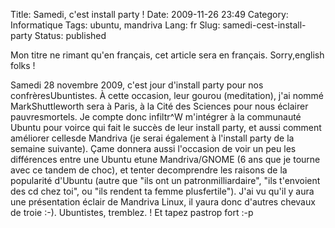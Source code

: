 Title: Samedi, c'est install party !
Date: 2009-11-26 23:49
Category: Informatique
Tags: ubuntu, mandriva
Lang: fr
Slug: samedi-cest-install-party
Status: published

Mon titre ne rimant qu'en français, cet article sera en français. Sorry,english folks !

Samedi 28 novembre 2009, c'est jour d'install party pour nos confrèresUbuntistes. À cette occasion, leur gourou (meditation), j'ai nommé MarkShuttleworth sera à Paris, à la Cité des Sciences pour nous éclairer pauvresmortels. Je compte donc infiltr\^W m'intégrer à la communauté Ubuntu pour voirce qui fait le succès de leur install party, et aussi comment améliorer cellesde Mandriva (je serai également à l'install party de la semaine suivante). Çame donnera aussi l'occasion de voir un peu les différences entre une Ubuntu etune Mandriva/GNOME (6 ans que je tourne avec ce tandem de choc), et tenter decomprendre les raisons de la popularité d'Ubuntu (autre que "ils ont un patronmilliardaire", "ils t'envoient des cd chez toi", ou "ils rendent ta femme plusfertile"). J'ai vu qu'il y aura une présentation éclair de Mandriva Linux, il yaura donc d'autres chevaux de troie :-). Ubuntistes, tremblez. ! Et tapez pastrop fort :-p
